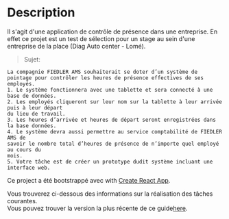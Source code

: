 # Description
Il s'agit d'une application de contrôle de présence dans une entreprise. En effet ce projet est un test de sélection pour un stage au sein d'une entreprise de la place (Diag Auto center - Lomé). 
> Sujet:
```
La compagnie FIEDLER AMS souhaiterait se doter d’un système de pointage pour contrôler les heures de présence effectives de ses employés.
1. Le système fonctionnera avec une tablette et sera connecté à une base de données.
2. Les employés cliqueront sur leur nom sur la tablette à leur arrivée puis à leur départ
du lieu de travail.
3. Les heures d’arrivée et heures de départ seront enregistrées dans la base données.
4. Le système devra aussi permettre au service comptabilité de FIEDLER AMS de
savoir le nombre total d’heures de présence de n’importe quel employé au cours du
mois.
5. Votre tâche est de créer un prototype dudit système incluant une interface web.
```

Ce project a été bootstrappé avec with [Create React App](https://github.com/facebook/create-react-app).

Vous trouverez ci-dessous des informations sur la réalisation des tâches courantes. <br>
Vous pouvez trouver la version la plus récente de ce guide[here](https://github.com/facebook/create-react-app/blob/master/packages/react-scripts/template/README.md).

